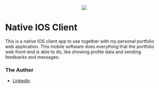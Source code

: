 <p align="center"><img src="https://user-images.githubusercontent.com/10522495/53538740-ad42b100-3aed-11e9-8da0-37343361a5f7.png"></p>

# Native IOS Client
This is a native IOS client app to use together with my personal portfolio web application. This mobile software does everything that the portfolio web front-end is able to do, like showing profile data and sending feedbacks and messages. 

### The Author
* [Linkedin](https://www.linkedin.com/in/wilton-gomes-da-costa-júnior-76334b91/?locale=en_US)

